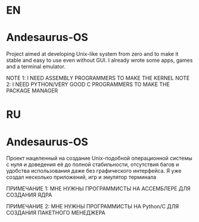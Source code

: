 # EN
# Andesaurus-OS
Project aimed at developing Unix-like system from zero and to make it stable and easy to use even without GUI. I already wrote some apps, games and a terminal emulator.

NOTE 1:
 I NEED ASSEMBLY PROGRAMMERS TO MAKE THE KERNEL
NOTE 2:
 I NEED PYTHON/VERY GOOD C PROGRAMMERS TO MAKE THE PACKAGE MANAGER

# RU
# Andesaurus-OS
Проект нацеленный на создание Unix-подобной операционной системы с нуля и доведения её до полной стабильности, отсутствия багов и удобства использования даже без графического интерфейса. Я уже создал несколько приложений, игр и эмулятор терминала

ПРИМЕЧАНИЕ 1:
 МНЕ НУЖНЫ ПРОГРАММИСТЫ НА АССЕМБЛЕРЕ ДЛЯ СОЗДАНИЯ ЯДРА

ПРИМЕЧАНИЕ 2:
 МНЕ НУЖНЫ ПРОГРАММИСТЫ НА Python/C ДЛЯ СОЗДАНИЯ ПАКЕТНОГО МЕНЕДЖЕРА
